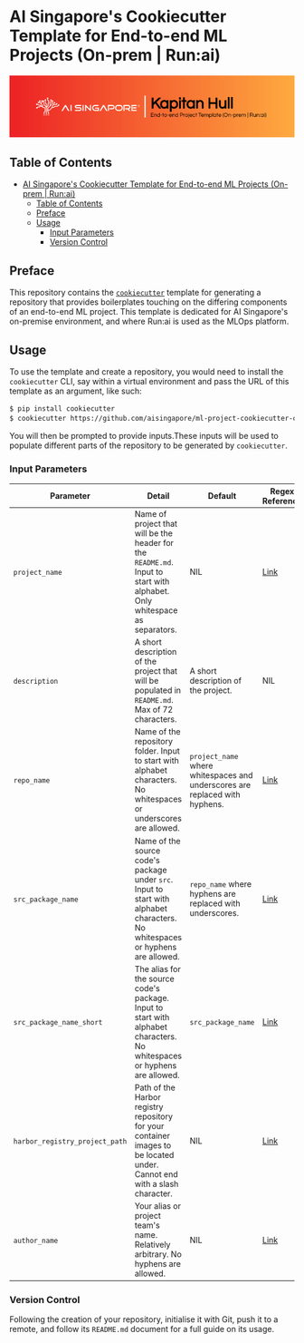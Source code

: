 # AI Singapore's Cookiecutter Template for End-to-end ML Projects (On-prem | Run:ai)

![AI Singapore's Kapitan Hull EPTG Onprem Run:ai Banner](./assets/kapitan-hull-eptg-onprem-runai-banner.png)

## Table of Contents

- [AI Singapore's Cookiecutter Template for End-to-end ML Projects (On-prem | Run:ai)](#ai-singapores-cookiecutter-template-for-end-to-end-ml-projects-on-prem--runai)
  - [Table of Contents](#table-of-contents)
  - [Preface](#preface)
  - [Usage](#usage)
    - [Input Parameters](#input-parameters)
    - [Version Control](#version-control)

## Preface

This repository contains the
[`cookiecutter`](https://cookiecutter.readthedocs.io/en/stable/)
template for generating a repository that provides boilerplates touching
on the differing components of an end-to-end ML project. This template
is dedicated for AI Singapore's on-premise environment, and where
Run:ai is used as the MLOps platform.

## Usage

To use the template and create a repository, you would need to install
the `cookiecutter` CLI, say within a virtual environment and pass the
URL of this template as an argument, like such:

```bash
$ pip install cookiecutter
$ cookiecutter https://github.com/aisingapore/ml-project-cookiecutter-onprem-runai
```

You will then be prompted to provide inputs.These inputs will be used to
populate different parts of the repository to be generated by
`cookiecutter`.

### Input Parameters

| Parameter                      	| Detail                                                                                                                         	| Default                                                                     	| Regex Reference                                                                                                    	|
|--------------------------------	|--------------------------------------------------------------------------------------------------------------------------------	|-----------------------------------------------------------------------------	|--------------------------------------------------------------------------------------------------------------------	|
| `project_name`                 	| Name of project that will be the header for the `README.md`. Input to start with alphabet. Only whitespace as separators.      	| NIL                                                                         	| [Link](https://github.com/aisingapore/ml-project-cookiecutter-onprem-runai/blob/main/hooks/pre_gen_project.py#L8)  	|
| `description`                  	| A short description of the project that will be populated in `README.md`. Max of 72 characters.                                	| A short description of the project.                                         	| NIL                                                                                                                	|
| `repo_name`                    	| Name of the repository folder. Input to start with alphabet characters. No whitespaces or underscores are allowed.             	| `project_name` where whitespaces and underscores are replaced with hyphens. 	| [Link](https://github.com/aisingapore/ml-project-cookiecutter-onprem-runai/blob/main/hooks/pre_gen_project.py#L13) 	|
| `src_package_name`             	| Name of the source code's package under `src`. Input to start with alphabet characters. No whitespaces or hyphens are allowed. 	| `repo_name` where hyphens are replaced with underscores.                    	| [Link](https://github.com/aisingapore/ml-project-cookiecutter-onprem-runai/blob/main/hooks/pre_gen_project.py#L16) 	|
| `src_package_name_short`       	| The alias for the source code's package. Input to start with alphabet characters. No whitespaces or hyphens are allowed.       	| `src_package_name`                                                          	| [Link](https://github.com/aisingapore/ml-project-cookiecutter-onprem-runai/blob/main/hooks/pre_gen_project.py#L19) 	|
| `harbor_registry_project_path` 	| Path of the Harbor registry repository for your container images to be located under. Cannot end with a slash character.       	| NIL                                                                         	| [Link](https://github.com/aisingapore/ml-project-cookiecutter-onprem-runai/blob/main/hooks/pre_gen_project.py#L22) 	|
| `author_name`                  	| Your alias or project team's name. Relatively arbitrary. No hyphens are allowed.                                               	| NIL                                                                         	| [Link](https://github.com/aisingapore/ml-project-cookiecutter-onprem-runai/blob/main/hooks/pre_gen_project.py#L25) 	|

### Version Control

Following the creation of your repository,
initialise it with Git, push it to a
remote, and follow its
`README.md` document for a full guide on its usage.
